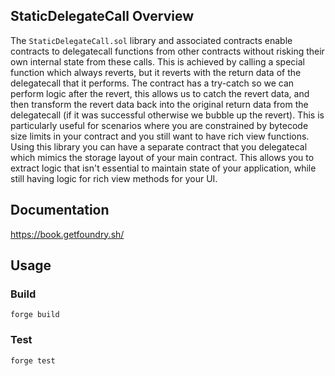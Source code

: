 ## StaticDelegateCall Overview

The `StaticDelegateCall.sol` library and associated contracts enable contracts to delegatecall functions from other contracts without risking their own internal state from these calls. This is achieved by calling a special function which always reverts, but it reverts with the return data of the delegatecall that it performs. The contract has a try-catch so we can perform logic after the revert, this allows us to catch the revert data, and then transform the revert data back into the original return data from the delegatecall (if it was successful otherwise we bubble up the revert). This is particularly useful for scenarios where you are constrained by bytecode size limits in your contract and you still want to have rich view functions. Using this library you can have a separate contract that you delegatecal which mimics the storage layout of your main contract.  This allows you to extract logic that isn't essential to maintain state of your application, while still having logic for rich view methods for your UI.

## Documentation

https://book.getfoundry.sh/

## Usage

### Build
```
forge build
```

### Test
```
forge test
```

